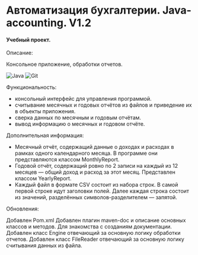 # Автоматизация бухгалтерии. Java-accounting. V1.2
#### Учебный проект.

Описание:

Консольное приложение, обработки отчетов.

![Java](https://img.shields.io/badge/-Java-green) ![Git](https://badgen.net/badge/icon/github?icon=github&label)


Функциональность:
* консольный интерфейс для управления программой.
* считывание месячных и годовых отчётов из файлов и приведение их в объекты приложения.
* сверка данных по месячным и годовым отчётам.
* вывод информацию о месячных и годовом отчёте.

Дополнительная информация:

* Месячный отчёт, содержащий данные о доходах и расходах в рамках одного календарного месяца. В программе они представляются классом MonthlyReport.
* Годовой отчёт, содержащий ровно по 2 записи на каждый из 12 месяцев — общий доход и расход за этот месяц. Представлен классом YearlyReport.
* Каждый файл в формате CSV состоит из набора строк. В самой первой строке идут заголовки полей. Далее каждая строка состоит из значений, разделённых символов-разделителем — запятой.

Обновления:

Добавлен Pom.xml
Добавлен плагин maven-doc и описание основных классов и методов. Для знакомства с созданиям документации.
Добавлен класс Engine отвечающий за основную логику обработки отчетов.
Добавлен класс FileReader отвечающий за основную логику cчитывания данных из файла.


